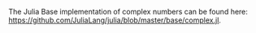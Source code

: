 The Julia Base implementation of complex numbers can be found here: https://github.com/JuliaLang/julia/blob/master/base/complex.jl.
